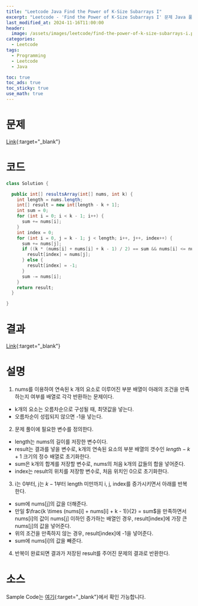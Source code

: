 ```yaml
---
title: "Leetcode Java Find the Power of K-Size Subarrays I"
excerpt: "Leetcode - 'Find the Power of K-Size Subarrays I' 문제 Java 풀이"
last_modified_at: 2024-11-16T11:00:00
header:
  image: /assets/images/leetcode/find-the-power-of-k-size-subarrays-i.png
categories:
  - Leetcode
tags:
  - Programming
  - Leetcode
  - Java

toc: true
toc_ads: true
toc_sticky: true
use_math: true
---
```

# 문제
[Link](https://leetcode.com/problems/find-the-power-of-k-size-subarrays-i/){:target="_blank"}

# 코드
```java
class Solution {

  public int[] resultsArray(int[] nums, int k) {
    int length = nums.length;
    int[] result = new int[length - k + 1];
    int sum = 0;
    for (int i = 0; i < k - 1; i++) {
      sum += nums[i];
    }
    int index = 0;
    for (int i = 0, j = k - 1; j < length; i++, j++, index++) {
      sum += nums[j];
      if ((k * (nums[i] + nums[i] + k - 1) / 2) == sum && nums[i] <= nums[j]) {
        result[index] = nums[j];
      } else {
        result[index] = -1;
      }
      sum -= nums[i];
    }
    return result;
  }

}
```

# 결과
[Link](https://leetcode.com/problems/find-the-power-of-k-size-subarrays-i/submissions/1453939643/){:target="_blank"}

# 설명
1. nums를 이용하여 연속된 k 개의 요소로 이루어진 부분 배열이 아래의 조건을 만족하는지 여부를 배열로 각각 반환하는 문제이다.
- k개의 요소는 오름차순으로 구성될 때, 최댓값을 넣는다.
- 오름차순이 성립되지 않으면 -1을 넣는다.

2. 문제 풀이에 필요한 변수를 정의한다.
- length는 nums의 길이를 저장한 변수이다.
- result는 결과를 넣을 변수로, k개의 연속된 요소의 부분 배열의 갯수인 $length - k + 1$ 크기의 정수 배열로 초기화한다.
- sum은 k개의 합계를 저장할 변수로, nums의 처음 k개의 값들의 합을 넣어준다.
- index는 result의 위치를 저장항 변수로, 처음 위치인 0으로 초기화한다.

3. i는 0부터, j는 $k - 1$부터 length 미만까지 i, j, index를 증가시키면서 아래를 반복한다.
- sum에 nums[j]의 값을 더해준다.
- 만일 $\frac{k \times (nums[i] + nums[i] + k - 1)}{2} = sum$을 만족하면서 nums[i]의 값이 nums[j] 이하인 증가하는 배열인 경우, result[index]에 가장 큰 nums[j]의 값을 넣어준다.
- 위의 조건을 만족하지 않는 경우, result[index]에 -1을 넣어준다.
- sum에 nums[i]의 값을 빼준다.

4. 반복이 완료되면 결과가 저장된 result를 주어진 문제의 결과로 반환한다.

# 소스
Sample Code는 [여기](https://github.com/GracefulSoul/leetcode/blob/master/src/main/java/gracefulsoul/problems/FindThePowerOfKSizeSubarraysI.java){:target="_blank"}에서 확인 가능합니다.